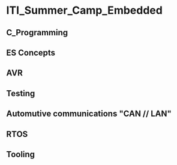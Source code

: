 # ITI_Summer_Camp_Embedded

## C_Programming
## ES Concepts 
## AVR
## Testing
## Automutive communications "CAN //   LAN"
## RTOS
## Tooling
